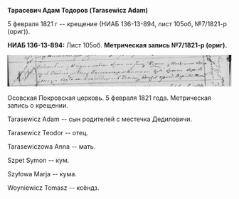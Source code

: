 **Тарасевич Адам Тодоров (Tarasewicz Adam)**

5 февраля 1821 г -- крещение (НИАБ 136-13-894, лист 105об, №7/1821-р
(ориг)).

**НИАБ 136-13-894:** Лист 105об. **Метрическая запись №7/1821-р
(ориг).**

![](./media/3731d0f82982dd79b3f3cb9de7dc40966fa6e47e.png)

Осовская Покровская церковь. 5 февраля 1821 года. Метрическая запись о
крещении.

Tarasewicz Adam -- сын родителей с местечка Дедиловичи.

Tarasewicz Teodor -- отец.

Tarasewiczowa Anna -- мать.

Szpet Symon -- кум.

Szyłowa Marja -- кума.

Woyniewicz Tomasz -- ксёндз.
